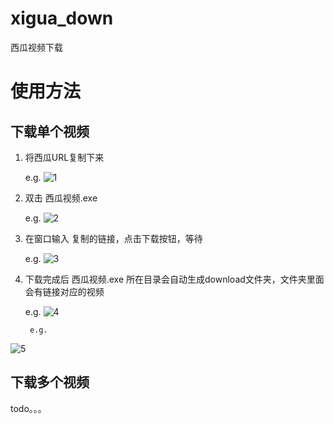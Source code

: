 # xigua_down
西瓜视频下载


# 使用方法
## 下载单个视频

1. 将西瓜URL复制下来

    e.g.
![1](https://github.com/shangtianfei/xigua_down/assets/24507317/b515f189-845e-41a4-9dae-2d98f23531a8)

2. 双击 西瓜视频.exe

    e.g.
![2](https://github.com/shangtianfei/xigua_down/assets/24507317/b054c898-05dc-40e1-8d87-e0bfacb47fc8)


3. 在窗口输入 复制的链接，点击下载按钮，等待

    e.g.
![3](https://github.com/shangtianfei/xigua_down/assets/24507317/37abec21-ab57-4e28-9389-16641cd3845d)


4. 下载完成后 西瓜视频.exe 所在目录会自动生成download文件夹，文件夹里面会有链接对应的视频

    e.g.
![4](https://github.com/shangtianfei/xigua_down/assets/24507317/7fcee0b1-4297-4e64-91f9-3439d598144b)


        e.g.
![5](https://github.com/shangtianfei/xigua_down/assets/24507317/5122ed18-011a-47d6-8fba-15b33c497b01)


## 下载多个视频
todo。。。
